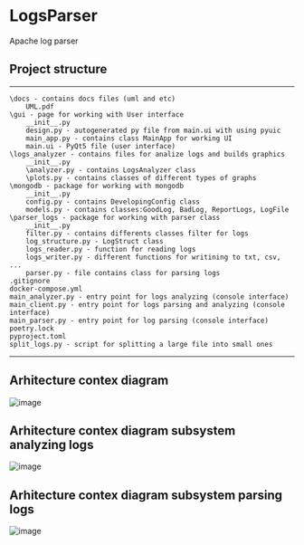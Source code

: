 # LogsParser
Apache log parser

## Project structure

***
```
\docs - contains docs files (uml and etc)
    UML.pdf
\gui - page for working with User interface
    __init__.py
    design.py - autogenerated py file from main.ui with using pyuic
    main_app.py - contains class MainApp for working UI
    main.ui - PyQt5 file (user interface)
\logs_analyzer - contains files for analize logs and builds graphics
    __init__.py
    \analyzer.py - contains LogsAnalyzer class
    \plots.py - contains classes of different types of graphs
\mongodb - package for working with mongodb
    __init__.py
    config.py - contains DevelopingConfig class
    models.py - contains classes:GoodLog, BadLog, ReportLogs, LogFile
\parser_logs - package for working with parser class
    __init__.py
    filter.py - contains differents classes filter for logs
    log_structure.py - LogStruct class
    logs_reader.py - function for reading logs
    logs_writer.py - different functions for writining to txt, csv, ...
    parser.py - file contains class for parsing logs
.gitignore
docker-compose.yml
main_analyzer.py - entry point for logs analyzing (console interface)
main_client.py - entry point for logs parsing and analyzing (console interface)
main_parser.py - entry point for log parsing (console interface)
poetry.lock
pyproject.toml
split_logs.py - script for splitting a large file into small ones
```
***
## Arhitecture contex diagram

![image](https://user-images.githubusercontent.com/25473820/138543868-2eca1741-7ae4-47ba-bd86-05437461cb20.png)

## Arhitecture contex diagram subsystem analyzing logs

![image](https://user-images.githubusercontent.com/25473820/138544040-7a3b44d3-ab84-49d1-a2ca-c6c97add5184.png)

## Arhitecture contex diagram subsystem parsing logs

![image](https://user-images.githubusercontent.com/25473820/138544117-9b6c7e76-af6e-443a-a1ab-a08eec31b344.png)


